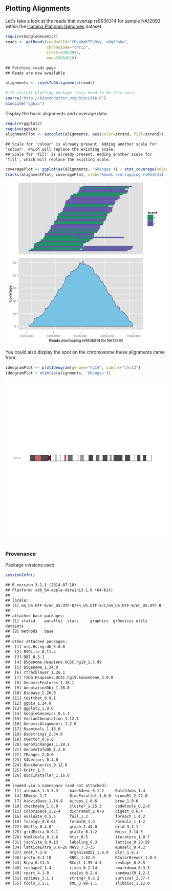 <!-- R Markdown Documentation, DO NOT EDIT THE PLAIN MARKDOWN VERSION OF THIS FILE -->

<!-- Copyright 2014 Google Inc. All rights reserved. -->

<!-- Licensed under the Apache License, Version 2.0 (the "License"); -->
<!-- you may not use this file except in compliance with the License. -->
<!-- You may obtain a copy of the License at -->

<!--     http://www.apache.org/licenses/LICENSE-2.0 -->

<!-- Unless required by applicable law or agreed to in writing, software -->
<!-- distributed under the License is distributed on an "AS IS" BASIS, -->
<!-- WITHOUT WARRANTIES OR CONDITIONS OF ANY KIND, either express or implied. -->
<!-- See the License for the specific language governing permissions and -->
<!-- limitations under the License. -->

Plotting Alignments
-------------------

Let's take a look at the reads that overlap rs9536314 for sample NA12893 within the [Illumina Platinum Genomes](https://cloud.google.com/genomics/data/platinum-genomes) dataset.

```r
require(GoogleGenomics)
reads <- getReads(readsetId="CMvnhpKTFhDyy__v0qfPpkw",
                  chromosome="chr13",
                  start=33053995,
                  end=33054010)
```

```
## Fetching reads page
## Reads are now available
```

```r
alignments <- readsToGAlignments(reads)
```


```r
# To install plotting package (only need to do this once)
source("http://bioconductor.org/biocLite.R")
biocLite("ggbio")
```

Display the basic alignments and coverage data:

```r
require(ggplot2)
require(ggbio)
alignmentPlot <- autoplot(alignments, aes(color=strand, fill=strand))
```

```
## Scale for 'colour' is already present. Adding another scale for 'colour', which will replace the existing scale.
## Scale for 'fill' is already present. Adding another scale for 'fill', which will replace the existing scale.
```

```r
coveragePlot <- ggplot(as(alignments, 'GRanges')) + stat_coverage(color="gray40", fill="skyblue")
tracks(alignmentPlot, coveragePlot, xlab="Reads overlapping rs9536314 for NA12893")
```

![plot of chunk coverage](figure/coverage-1.png) 

You could also display the spot on the chromosome these alignments came from:

```r
ideogramPlot <- plotIdeogram(genome="hg19", subchr="chr13")
ideogramPlot + xlim(as(alignments, 'GRanges'))
```

![plot of chunk ideogram](figure/ideogram-1.png) 

### Provenance
Package versions used:

```r
sessionInfo()
```

```
## R version 3.1.1 (2014-07-10)
## Platform: x86_64-apple-darwin13.1.0 (64-bit)
## 
## locale:
## [1] en_US.UTF-8/en_US.UTF-8/en_US.UTF-8/C/en_US.UTF-8/en_US.UTF-8
## 
## attached base packages:
## [1] stats4    parallel  stats     graphics  grDevices utils     datasets 
## [8] methods   base     
## 
## other attached packages:
##  [1] org.Hs.eg.db_3.0.0                     
##  [2] RSQLite_0.11.4                         
##  [3] DBI_0.3.1                              
##  [4] BSgenome.Hsapiens.UCSC.hg19_1.3.99     
##  [5] BSgenome_1.34.0                        
##  [6] rtracklayer_1.26.1                     
##  [7] TxDb.Hsapiens.UCSC.hg19.knownGene_3.0.0
##  [8] GenomicFeatures_1.18.1                 
##  [9] AnnotationDbi_1.28.0                   
## [10] Biobase_2.26.0                         
## [11] testthat_0.9.1                         
## [12] ggbio_1.14.0                           
## [13] ggplot2_1.0.0                          
## [14] GoogleGenomics_0.1.1                   
## [15] VariantAnnotation_1.12.1               
## [16] GenomicAlignments_1.2.0                
## [17] Rsamtools_1.18.0                       
## [18] Biostrings_2.34.0                      
## [19] XVector_0.6.0                          
## [20] GenomicRanges_1.18.1                   
## [21] GenomeInfoDb_1.2.0                     
## [22] IRanges_2.0.0                          
## [23] S4Vectors_0.4.0                        
## [24] BiocGenerics_0.12.0                    
## [25] knitr_1.7                              
## [26] BiocInstaller_1.16.0                   
## 
## loaded via a namespace (and not attached):
##  [1] acepack_1.3-3.3     base64enc_0.1-2     BatchJobs_1.4      
##  [4] BBmisc_1.7          BiocParallel_1.0.0  biomaRt_2.22.0     
##  [7] biovizBase_1.14.0   bitops_1.0-6        brew_1.0-6         
## [10] checkmate_1.5.0     cluster_1.15.3      codetools_0.2-9    
## [13] colorspace_1.2-4    dichromat_2.0-0     digest_0.6.4       
## [16] evaluate_0.5.5      fail_1.2            foreach_1.4.2      
## [19] foreign_0.8-61      formatR_1.0         Formula_1.1-2      
## [22] GGally_0.4.8        graph_1.44.0        grid_3.1.1         
## [25] gridExtra_0.9.1     gtable_0.1.2        Hmisc_3.14-5       
## [28] htmltools_0.2.6     httr_0.5            iterators_1.0.7    
## [31] jsonlite_0.9.13     labeling_0.3        lattice_0.20-29    
## [34] latticeExtra_0.6-26 MASS_7.3-35         munsell_0.4.2      
## [37] nnet_7.3-8          OrganismDbi_1.8.0   plyr_1.8.1         
## [40] proto_0.3-10        RBGL_1.42.0         RColorBrewer_1.0-5 
## [43] Rcpp_0.11.3         RCurl_1.95-4.3      reshape_0.8.5      
## [46] reshape2_1.4        rjson_0.2.14        rmarkdown_0.3.3    
## [49] rpart_4.1-8         scales_0.2.4        sendmailR_1.2-1    
## [52] splines_3.1.1       stringr_0.6.2       survival_2.37-7    
## [55] tools_3.1.1         XML_3.98-1.1        zlibbioc_1.12.0
```
